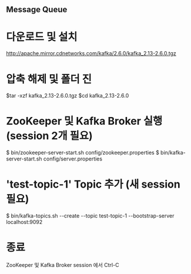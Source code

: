 ## Message Queue

# 다운로드 및 설치
http://apache.mirror.cdnetworks.com/kafka/2.6.0/kafka_2.13-2.6.0.tgz

# 압축 해제 및 폴더 진
$tar -xzf kafka_2.13-2.6.0.tgz
$cd kafka_2.13-2.6.0

# ZooKeeper 및 Kafka Broker 실행 (session 2개 필요)
$ bin/zookeeper-server-start.sh config/zookeeper.properties
$ bin/kafka-server-start.sh config/server.properties

# 'test-topic-1' Topic 추가 (새 session 필요)
$ bin/kafka-topics.sh --create --topic test-topic-1 --bootstrap-server localhost:9092

# 종료
ZooKeeper 및 Kafka Broker session 에서 Ctrl-C
